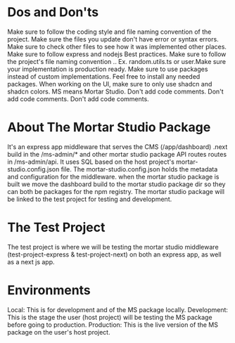 # Dos and Don'ts
Make sure to follow the coding style and file naming convention of the project.
Make sure the files you update don't have error or syntax errors.
Make sure to check other files to see how it was implemented other places.
Make sure to follow express and nodejs Best practices.
Make sure to follow the project's file naming convention <name>.<purpose>.<extension> Ex. random.utils.ts or user.Make sure your implementation is production ready.
Make sure to use packages instead of custom implementations.
Feel free to install any needed packages.
When working on the UI, make sure to only use shadcn and shadcn colors.
MS means Mortar Studio.
Don't add code comments.
Don't add code comments.
Don't add code comments.



# About The Mortar Studio Package
It's an express app middleware that serves the CMS (/app/dashboard) .next build in the /ms-admin/* and other mortar studio package API routes routes in /ms-admin/api. It uses SQL based on the host project's mortar-studio.config.json file.
The mortar-studio.config.json holds the metadata and configuration for the middleware. when the mortar studio package is built we move the dashboard build to the mortar studio package dir so they can both be packages for the npm registry. The mortar studio package will be linked to the test project for testing and development.

# The Test Project
The test project is where we will be testing the mortar studio middleware (test-project-express & test-project-next) on both an express app, as well as a next js app.

# Environments
Local: This is for development and of the MS package locally.
Development: This is the stage the user (host project) will be testing the MS package before going to production.
Production: This is the live version of the MS package on the user's host project.
